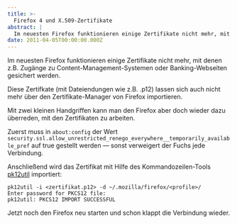 ```yaml
---
title: >-
  Firefox 4 und X.509-Zertifikate
abstract: |
  Im neuesten Firefox funktionieren einige Zertifikate nicht mehr, mit denen z.B. Zugänge zu Content-Management-Systemen oder Banking-Webseiten gesichert werden.
date: 2011-04-05T00:00:00.000Z
---
```


Im neuesten Firefox funktionieren einige Zertifikate nicht mehr, mit denen z.B.
Zugänge zu Content-Management-Systemen oder Banking-Webseiten gesichert werden.

Diese Zertifkate (mit Dateiendungen wie z.B. .p12) lassen sich auch nicht mehr
über den Zertifikate-Manager von Firefox importieren.

Mit zwei kleinen Handgriffen kann man den Firefox aber doch wieder dazu
überreden, mit den Zertifikaten zu arbeiten.

Zuerst muss in `about:config` der Wert
`security.ssl.allow_unrestricted_renego_everywhere__temporarily_available_pref`
auf true gestellt werden — sonst verweigert der Fuchs jede Verbindung.

Anschließend wird das Zertifikat mit Hilfe des Kommandozeilen-Tools
[pk12util](http://www.mozilla.org/projects/security/pki/nss/tools/pk12util.html)
importiert:

    pk12util -i <zertifikat.p12> -d ~/.mozilla/firefox/<profile>/
    Enter password for PKCS12 file:
    pk12util: PKCS12 IMPORT SUCCESSFUL

Jetzt noch den Firefox neu starten und schon klappt die Verbindung wieder.
